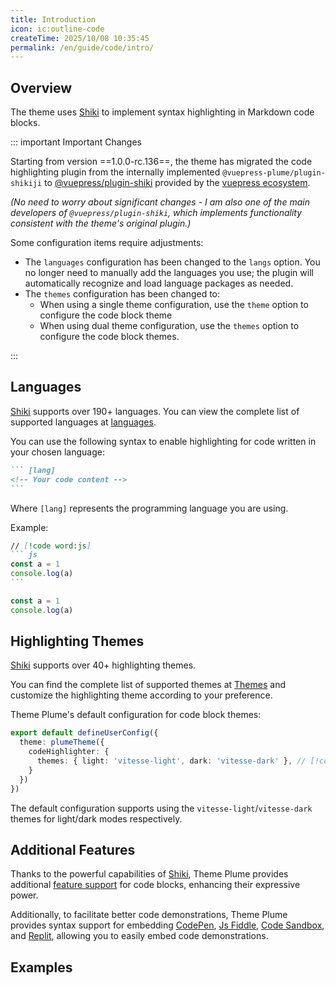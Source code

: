 ```yaml
---
title: Introduction
icon: ic:outline-code
createTime: 2025/10/08 10:35:45
permalink: /en/guide/code/intro/
---
```


## Overview

The theme uses [Shiki](https://shiki.style/) to implement syntax highlighting in Markdown code blocks.

::: important Important Changes <Badge type="danger" text="1.0.0-rc.136" />

Starting from version ==1.0.0-rc.136==, the theme has migrated the code highlighting plugin from the
internally implemented `@vuepress-plume/plugin-shikiji` to
[@vuepress/plugin-shiki](https://ecosystem.vuejs.press/zh/plugins/markdown/shiki.html)
provided by the [vuepress ecosystem](https://github.com/vuepress/ecosystem).

_(No need to worry about significant changes - I am also one of the main developers of_
_`@vuepress/plugin-shiki`, which implements functionality consistent with the theme's original plugin.)_

Some configuration items require adjustments:

- The `languages` configuration has been changed to the `langs` option. You no longer need to manually
  add the languages you use; the plugin will automatically recognize and load language packages as needed.
- The `themes` configuration has been changed to:
  - When using a single theme configuration, use the `theme` option to configure the code block theme
  - When using dual theme configuration, use the `themes` option to configure the code block themes.

:::

## Languages

[Shiki](https://shiki.style/) supports over 190+ languages.
You can view the complete list of supported languages at [languages](https://shiki.style/languages).

You can use the following syntax to enable highlighting for code written in your chosen language:

````md
``` [lang]
<!-- Your code content -->
```
````

Where `[lang]` represents the programming language you are using.

Example:

````md
// [!code word:js]
``` js
const a = 1
console.log(a)
```
````

```js
const a = 1
console.log(a)
```

## Highlighting Themes

[Shiki](https://shiki.style/) supports over 40+ highlighting themes.

You can find the complete list of supported themes at [Themes](https://shiki.style/themes) and
customize the highlighting theme according to your preference.

Theme Plume's default configuration for code block themes:

```ts
export default defineUserConfig({
  theme: plumeTheme({
    codeHighlighter: {
      themes: { light: 'vitesse-light', dark: 'vitesse-dark' }, // [!code highlight]
    }
  })
})
```

The default configuration supports using the `vitesse-light`/`vitesse-dark` themes for light/dark modes respectively.

## Additional Features

Thanks to the powerful capabilities of [Shiki](https://shiki.style/), Theme Plume provides additional
[feature support](./features.md) for code blocks, enhancing their expressive power.

Additionally, to facilitate better code demonstrations, Theme Plume provides syntax support for embedding
[CodePen](../repl/codepen.md), [Js Fiddle](../repl/jsFiddle.md), [Code Sandbox](../repl/codeSandbox.md),
and [Replit](../repl/replit.md), allowing you to easily embed code demonstrations.

## Examples

<!-- @include: ../../../snippet/code-block.snippet.md -->
